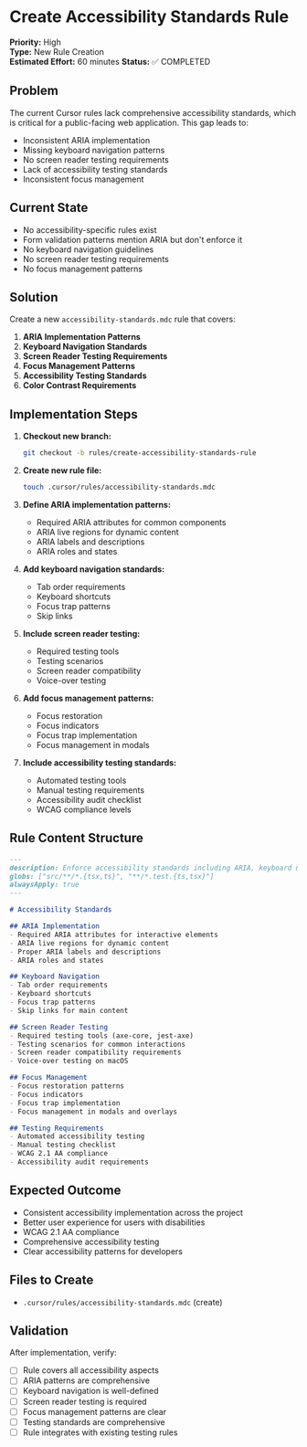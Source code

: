 # Create Accessibility Standards Rule

**Priority:** High  
**Type:** New Rule Creation  
**Estimated Effort:** 60 minutes
**Status:** ✅ COMPLETED

## Problem

The current Cursor rules lack comprehensive accessibility standards, which is critical for a public-facing web application. This gap leads to:

- Inconsistent ARIA implementation
- Missing keyboard navigation patterns
- No screen reader testing requirements
- Lack of accessibility testing standards
- Inconsistent focus management

## Current State

- No accessibility-specific rules exist
- Form validation patterns mention ARIA but don't enforce it
- No keyboard navigation guidelines
- No screen reader testing requirements
- No focus management patterns

## Solution

Create a new `accessibility-standards.mdc` rule that covers:

1. **ARIA Implementation Patterns**
2. **Keyboard Navigation Standards**
3. **Screen Reader Testing Requirements**
4. **Focus Management Patterns**
5. **Accessibility Testing Standards**
6. **Color Contrast Requirements**

## Implementation Steps

1. **Checkout new branch:**
   ```bash
   git checkout -b rules/create-accessibility-standards-rule
   ```

2. **Create new rule file:**
   ```bash
   touch .cursor/rules/accessibility-standards.mdc
   ```

3. **Define ARIA implementation patterns:**
   - Required ARIA attributes for common components
   - ARIA live regions for dynamic content
   - ARIA labels and descriptions
   - ARIA roles and states

4. **Add keyboard navigation standards:**
   - Tab order requirements
   - Keyboard shortcuts
   - Focus trap patterns
   - Skip links

5. **Include screen reader testing:**
   - Required testing tools
   - Testing scenarios
   - Screen reader compatibility
   - Voice-over testing

6. **Add focus management patterns:**
   - Focus restoration
   - Focus indicators
   - Focus trap implementation
   - Focus management in modals

7. **Include accessibility testing standards:**
   - Automated testing tools
   - Manual testing requirements
   - Accessibility audit checklist
   - WCAG compliance levels

## Rule Content Structure

```markdown
---
description: Enforce accessibility standards including ARIA, keyboard navigation, and screen reader compatibility
globs: ["src/**/*.{tsx,ts}", "**/*.test.{ts,tsx}"]
alwaysApply: true
---

# Accessibility Standards

## ARIA Implementation
- Required ARIA attributes for interactive elements
- ARIA live regions for dynamic content
- Proper ARIA labels and descriptions
- ARIA roles and states

## Keyboard Navigation
- Tab order requirements
- Keyboard shortcuts
- Focus trap patterns
- Skip links for main content

## Screen Reader Testing
- Required testing tools (axe-core, jest-axe)
- Testing scenarios for common interactions
- Screen reader compatibility requirements
- Voice-over testing on macOS

## Focus Management
- Focus restoration patterns
- Focus indicators
- Focus trap implementation
- Focus management in modals and overlays

## Testing Requirements
- Automated accessibility testing
- Manual testing checklist
- WCAG 2.1 AA compliance
- Accessibility audit requirements
```

## Expected Outcome

- Consistent accessibility implementation across the project
- Better user experience for users with disabilities
- WCAG 2.1 AA compliance
- Comprehensive accessibility testing
- Clear accessibility patterns for developers

## Files to Create

- `.cursor/rules/accessibility-standards.mdc` (create)

## Validation

After implementation, verify:
- [ ] Rule covers all accessibility aspects
- [ ] ARIA patterns are comprehensive
- [ ] Keyboard navigation is well-defined
- [ ] Screen reader testing is required
- [ ] Focus management patterns are clear
- [ ] Testing standards are comprehensive
- [ ] Rule integrates with existing testing rules